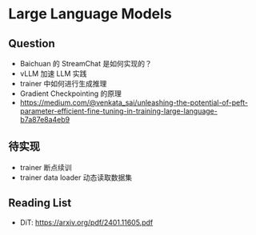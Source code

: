 # Large Language Models



## Question

- Baichuan 的 StreamChat 是如何实现的？
- vLLM 加速 LLM 实践
- trainer 中如何进行生成推理
- Gradient Checkpointing 的原理
- https://medium.com/@venkata_sai/unleashing-the-potential-of-peft-parameter-efficient-fine-tuning-in-training-large-language-b7a87e8a4eb9



## 待实现

- trainer 断点续训
- trainer data loader 动态读取数据集



## Reading List

- DiT: https://arxiv.org/pdf/2401.11605.pdf

